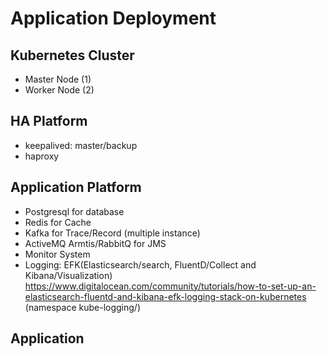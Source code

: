 # Application Deployment

## Kubernetes Cluster
- Master Node (1)
- Worker Node (2)

## HA Platform
- keepalived: master/backup
- haproxy

## Application Platform
- Postgresql for database
- Redis for Cache
- Kafka for Trace/Record (multiple instance)
- ActiveMQ Armtis/RabbitQ for JMS
- Monitor System
- Logging: EFK(Elasticsearch/search, FluentD/Collect and Kibana/Visualization) 
https://www.digitalocean.com/community/tutorials/how-to-set-up-an-elasticsearch-fluentd-and-kibana-efk-logging-stack-on-kubernetes
(namespace kube-logging/)

## Application
